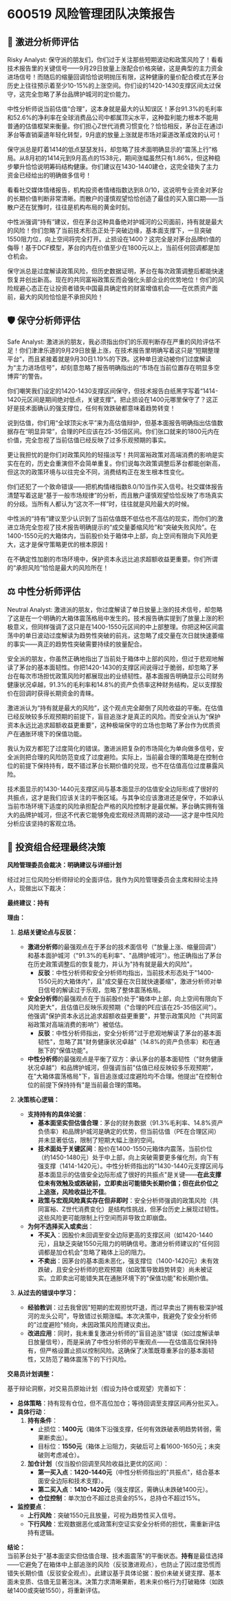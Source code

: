 # 600519 风险管理团队决策报告

## 🚀 激进分析师评估


Risky Analyst: 保守派的朋友们，你们过于关注那些短期波动和政策风险了！看看技术报告里的关键信号——9月29日放量上涨配合价格突破，这是典型的主力资金进场信号！而随后的缩量回调恰恰说明抛压有限，这种健康的量价配合模式在茅台历史上往往预示着至少10-15%的上涨空间。你们设的1420-1430支撑区间太过保守，这完全忽略了茅台品牌护城河的定价能力。

中性分析师说当前估值“合理”，这本身就是最大的认知误区！茅台91.3%的毛利率和52.6%的净利率在全球消费品公司中都属顶尖水平，这种盈利能力根本不能用普通的估值框架来衡量。你们担心Z世代消费习惯变化？恰恰相反，茅台正在通过i茅台等直销渠道年轻化转型，9月底的放量上涨就是市场对渠道改革成效的认可！

保守派总是盯着1414的低点瑟瑟发抖，却忽略了技术面明确显示的“震荡上行”格局。从8月初的1414元到9月高点的1538元，期间涨幅虽然只有1.86%，但这种稳步攀升恰恰说明筹码结构健康。你们建议在1430-1440建仓，这完全错失了主力资金已经给出的明确做多信号！

看看社交媒体情绪报告，机构投资者情绪指数达到8.0/10，这说明专业资金对茅台的长期价值判断非常清晰。而散户的谨慎观望恰恰创造了最佳的买入窗口期——当散户还在犹豫时，往往是机构布局的黄金时刻。

中性派强调“持有”建议，但在茅台这种具备绝对护城河的公司面前，持有就是最大的风险！你们忽略了当前技术形态正处于突破边缘，基本面支撑下，一旦突破1550阻力位，向上空间将完全打开。止损设在1400？这完全是对茅台品牌价值的侮辱！基于DCF模型，茅台的内在价值至少在1800元以上，当前任何回调都是加仓机会。

保守派总是过度解读政策风险，但历史数据证明，茅台在每次政策调整后都能快速恢复并创出新高。现在的共同富裕政策反而会强化头部企业的优势地位！你们的风险规避心态正在让投资者错失中国最具确定性的财富增值机会——在优质资产面前，最大的风险恰恰是不承担风险！

## 🛡️ 保守分析师评估


Safe Analyst: 激进派的朋友，我必须指出你们的乐观判断存在严重的风险评估不足！你们津津乐道的9月29日放量上涨，在技术报告里明确写着这只是“短期整理平台”，而且紧接着就是9月30日1.19%的下跌。这种单日波动被你们过度解读为“主力进场信号”，却刻意忽略了报告明确指出的“市场在当前位置存在明显多空博弈”的警告。

你们嘲笑我们设定的1420-1430支撑区间保守，但技术报告白纸黑字写着“1414-1420元区间是期间绝对低点，关键支撑”。把止损设在1400元哪里保守了？这正好是技术面确认的强支撑位，任何有效跌破都意味着趋势转变！

说到估值，你们用“全球顶尖水平”来为高估值辩护，但基本面报告明确指出估值数据存在“明显异常”，合理的PE应该在25-35倍区间。你们张口就来的1800元内在价值，完全忽视了当前估值已经反映了过多乐观预期的事实。

更让我担忧的是你们对政策风险的轻描淡写！共同富裕政策对高端消费的影响是实实在在的，历史会重演但不会简单重复。你们说每次政策调整后茅台都能创新高，但这次的政策环境与以往完全不同，消费结构正在发生根本性变化。

你们还犯了一个致命错误——把机构情绪指数8.0/10当作买入信号。社交媒体报告清楚写着这是“基于一般市场规律”的分析，而且散户谨慎观望恰恰反映了市场真实的分歧。当所有人都认为“这次不一样”时，往往就是风险最大的时候。

中性派的“持有”建议至少认识到了当前估值既不低估也不高估的现实，而你们的激进立场完全忽视了技术报告明确提示的“成交量萎缩风险”和“突破失败风险”。在1400-1550元的大箱体内，当前股价处于箱体中上部，向上空间有限向下风险更大，这才是保守策略更优的根本原因！

在不确定性加剧的市场环境中，保护资本永远比追求超额收益更重要。你们所谓的“承担风险”恰恰是最大的风险所在！

## ⚖️ 中性分析师评估


Neutral Analyst: 激进派的朋友，你过度解读了单日放量上涨的技术信号，却忽略了这是在一个明确的大箱体震荡格局中发生的。技术报告确实提到了放量上涨的积极意义，但同样强调了这只是在1400-1550元区间的中上部整理。你把这种区间震荡中的单日波动过度解读为趋势性突破的前兆，这忽略了成交量在次日就快速萎缩的事实——真正的趋势性突破需要持续的放量配合。

安全派的朋友，你虽然正确地指出了当前处于箱体中上部的风险，但过于悲观地解读了茅台的基本面韧性。你把1420-1430的支撑区间说得过于脆弱，却忽略了茅台在每次市场担忧政策风险时都展现出的业绩韧性。基本面报告明确显示公司财务健康状况卓越，91.3%的毛利率和14.8%的资产负债率这种财务结构，足以支撑股价在回调时获得长期资金的青睐。

激进派认为“持有就是最大的风险”，这个观点完全颠倒了风险收益的平衡。在估值已经反映较多乐观预期的前提下，盲目追涨才是真正的风险。而安全派认为“保护资本永远比追求超额收益更重要”，这种极端保守的立场也忽略了茅台作为优质资产在通胀环境下的保值功能。

我认为双方都犯了过度简化的错误。激进派把复杂的市场简化为单向做多信号，安全派则把合理的风险防范变成了过度避险。实际上，当前最合理的策略是在控制仓位的前提下保持持有，既不错过茅台长期价值的兑现，也不在估值高位过度暴露风险。

技术面显示的1430-1440元支撑区间与基本面显示的估值安全边际形成了很好的共振点，这才是我们应该关注的平衡区域。与其争论应该激进还是保守，不如承认当前市场环境下适度的风险承担配合严格的风险控制才是最优解。茅台确实拥有强大的品牌护城河，但这不代表它能够免疫宏观经济周期的波动——这才是中性风险分析应该坚持的客观立场。

## 🎯 投资组合经理最终决策

**风险管理委员会裁决：明确建议与详细计划**

经过对三位风险分析师辩论的全面评估，我作为风险管理委员会主席和辩论主持人，现做出以下裁决：

**最终建议：持有**

**理由：**

1.  **总结关键论点与反驳：**
    - **激进分析师**的最强观点在于茅台的技术面信号（"放量上涨、缩量回调"）和基本面护城河（"91.3%的毛利率"、"品牌护城河"）。他正确指出了茅台在历史政策调整后的恢复能力，并认为"持有就是最大的风险"。
        - **反驳**：中性分析师和安全分析师均指出，当前技术形态处于"1400-1550元的大箱体内"，且"成交量在次日就快速萎缩"，激进分析师对单日信号的解读过于乐观，忽略了整体震荡格局。
    - **安全分析师**的最强观点在于当前股价处于"箱体中上部，向上空间有限向下风险更大"，且估值已反映乐观预期（"合理的PE应该在25-35倍区间"）。他强调"保护资本永远比追求超额收益更重要"，并警示政策风险（"共同富裕政策对高端消费的影响"）被低估。
        - **反驳**：中性分析师指出，安全分析师"过于悲观地解读了茅台的基本面韧性"，忽略了其"财务健康状况卓越"（14.8%的资产负债率）和在通胀下的"保值功能"。
    - **中性分析师**的最强观点是平衡了双方：承认茅台的基本面韧性（"财务健康状况卓越"）和品牌护城河，但强调当前"估值已经反映较多乐观预期"，在"大箱体震荡格局"下，盲目追涨或过度避险均不合理。他提出"在控制仓位的前提下保持持有"是当前最合理的策略。

2.  **决策核心逻辑：**
    - **支持持有的具体论据**：
        - **基本面坚实但估值合理**：茅台的财务数据（91.3%毛利率、14.8%资产负债率）和品牌护城河是确定的优势，但当前估值（PE在合理区间）并未显著低估，限制了短期大幅上涨的空间。
        - **技术面处于关键区间**：股价在1400-1550元箱体内震荡，当前价位（约1450-1480元）处于中上部，向上突破需要更多催化剂，向下有强支撑（1414-1420元）。中性分析师指出的"1430-1440元支撑区间与基本面显示的估值安全边际形成了很好的共振点"是关键——**在此支撑位未有效触及或跌破前，立即卖出可能错失长期价值；但在此价位之上追涨，风险收益比不佳**。
        - **政策与宏观风险真实存在但非即时**：安全分析师强调的政策风险（共同富裕、Z世代消费变化）是结构性挑战，但茅台历史上展现过韧性。这些风险更可能限制上行空间而非导致立即崩盘。
    - **为何不选择买入或卖出**：
        - **不买入**：因股价未回调至安全边际更高的支撑区间（如1420-1440元），且缺乏突破1550元阻力的明确信号。激进分析师建议的"任何回调都是加仓机会"忽略了箱体上沿的阻力。
        - **不卖出**：因茅台的基本面未恶化，强支撑位（1400-1420元）未有效跌破，且安全分析师的悲观预期（如政策导致趋势转变）尚未被证实。立即卖出可能错失其在通胀环境下的"保值功能"和长期价值。

3.  **从过去的错误中学习：**
    - **经验教训**：过去我曾因"短期的宏观担忧吓退，而过早卖出了拥有极深护城河的龙头公司"，导致错过长期涨幅。本次决策中，我避免了安全分析师的"过度避险"倾向，未因政策风险而建议卖出。
    - **改进应用**：同时，我未重复激进分析师的"盲目追涨"错误（如过度解读单日放量信号），而是采纳了中性分析师的平衡观点——在估值高位保持持有，但严格设置止损以控制风险。这确保了决策既尊重茅台的基本面韧性，又防范了箱体震荡下的下行风险。

**交易员计划调整：**

基于辩论洞察，对交易员原始计划（假设为持仓或观望）完善如下：
- **总体策略**：持有现有仓位，但不高位加仓；等待回调至支撑区间再分批买入。
- **具体行动**：
    1. **持有条件**：
        - 止损位：**1400元**（箱体下沿强支撑，任何有效跌破表明趋势转弱，需果断卖出）。
        - 目标位：**1550元**（箱体上沿阻力，突破后可上看1600-1650元；未突破则考虑减仓）。
    2. **加仓计划**（仅当股价回调至风险收益比更优的区间）：
        - **第一买入点**：**1420-1440元**（中性分析师指出的"共振点"，结合基本面安全边际和技术支撑）。
        - **第二买入点**：**1410-1420元**（强支撑区，需确认未跌破1400元）。
        - **仓位控制**：单次加仓不超过总资金的5%，总持仓不超过15%。
- **监控要点**：
    - **上行风险**：突破1550元且放量，可视为趋势性买入信号。
    - **下行风险**：宏观数据恶化或政策利空证实安全分析师的担忧，需重新评估持有逻辑。

**结论：**  
当前茅台处于"基本面坚实但估值合理、技术面震荡"的平衡状态。**持有**是最佳选择——它避免了在箱体中上部追涨的风险（反驳激进观点），也防止了因过度恐慌而错失长期价值（反驳安全观点）。此建议基于具体论据：股价未破关键支撑、基本面未变质、估值无显著泡沫。决策力求清晰果断，若未来价格行为打破箱体（如跌破1400或突破1550），将重新评估。

